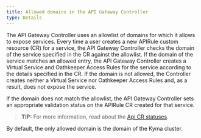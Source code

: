 ```yaml
---
title: Allowed domains in the API Gateway Controller
type: Details
---
```


The API Gateway Controller uses an allowlist of domains for which it allows to expose services. Every time a user creates a new APIRule custom resource (CR) for a service, the API Gateway Controller checks the domain of the service specified in the CR against the allowlist. If the domain of the service matches an allowed entry, the API Gateway Controller creates a Virtual Service and Oathkeeper Access Rules for the service according to the details specified in the CR. If the domain is not allowed, the Controller creates neither a Virtual Service nor Oathkeeper Access Rules and, as a result, does not expose the service.

If the domain does not match the allowlist, the API Gateway Controller sets an appropriate validation status on the APIRule CR created for that service.

>**TIP:** For more information, read about the [Api CR statuses](#custom-resource-api-rule-status-codes).

By default, the only allowed domain is the domain of the Kyma cluster.

